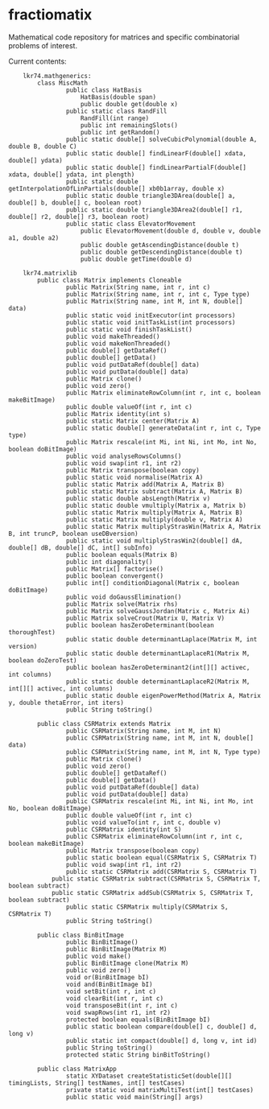 # fractiomatix
Mathematical code repository for matrices and specific combinatorial problems of interest.<br>

Current contents:

		lkr74.mathgenerics:
  			class MiscMath
    				public class HatBasis
      					HatBasis(double span)
      					public double get(double x)
    				public static class RandFill
    					RandFill(int range)
      					public int remainingSlots()
      					public int getRandom()
    				public static double[] solveCubicPolynomial(double A, double B, double C)
    				public static double[] findLinearF(double[] xdata, double[] ydata)
    				public static double[] findLinearPartialF(double[] xdata, double[] ydata, int plength)
    				public static double getInterpolationOfLinPartials(double[] xb0b1array, double x)
    				public static double triangle3DArea(double[] a, double[] b, double[] c, boolean root)
  				 	public static double triangle3DArea2(double[] r1, double[] r2, double[] r3, boolean root)
    				public static class ElevatorMovement
      					public ElevatorMovement(double d, double v, double a1, double a2)
      					public double getAscendingDistance(double t)
      					public double getDescendingDistance(double t)
      					public double getTime(double d)
  
		lkr74.matrixlib
  			public class Matrix implements Cloneable
    				public Matrix(String name, int r, int c)
    				public Matrix(String name, int r, int c, Type type)
    				public Matrix(String name, int M, int N, double[] data)
    				public static void initExecutor(int processors)
    				public static void initTaskList(int processors)
    				public static void finishTaskList() 
    				public void makeThreaded()
    				public void makeNonThreaded()
    				public double[] getDataRef()
    				public double[] getData()
    				public void putDataRef(double[] data)
    				public void putData(double[] data) 
    				public Matrix clone()
    				public void zero()
    				public Matrix eliminateRowColumn(int r, int c, boolean makeBitImage)
    				public double valueOf(int r, int c) 
    				public Matrix identity(int s)
    				public static Matrix center(Matrix A)
    				public static double[] generateData(int r, int c, Type type)
    				public Matrix rescale(int Mi, int Ni, int Mo, int No, boolean doBitImage)
    				public void analyseRowsColumns()
    				public void swap(int r1, int r2)
    				public Matrix transpose(boolean copy)
    				public static void normalise(Matrix A)
    				public static Matrix add(Matrix A, Matrix B)
    				public static Matrix subtract(Matrix A, Matrix B)
    				public static double absLength(Matrix v)
    				public static double vmultiply(Matrix a, Matrix b)
    				public static Matrix multiply(Matrix A, Matrix B)
    				public static Matrix multiply(double v, Matrix A)
    				public static Matrix multiplyStrasWin(Matrix A, Matrix B, int truncP, boolean useDBversion)
    				public static void multiplyStrasWin2(double[] dA, double[] dB, double[] dC, int[] subInfo)
    				public boolean equals(Matrix B)
    				public int diagonality()
    				public Matrix[] factorise()
    				public boolean convergent()
    				public int[] conditionDiagonal(Matrix c, boolean doBitImage)
    				public void doGaussElimination()
    				public Matrix solve(Matrix rhs)
    				public Matrix solveGaussJordan(Matrix c, Matrix Ai)
    				public Matrix solveCrout(Matrix U, Matrix V)
    				public boolean hasZeroDeterminant(boolean thoroughTest)
    				public static double determinantLaplace(Matrix M, int version)
    				public static double determinantLaplaceR1(Matrix M, boolean doZeroTest)
    				public boolean hasZeroDeterminant2(int[][] activec, int columns)
    				public static double determinantLaplaceR2(Matrix M, int[][] activec, int columns)
    				public static double eigenPowerMethod(Matrix A, Matrix y, double thetaError, int iters)
    				public String toString()

  			public class CSRMatrix extends Matrix
    				public CSRMatrix(String name, int M, int N)
    				public CSRMatrix(String name, int M, int N, double[] data)
    				public CSRMatrix(String name, int M, int N, Type type)
    				public Matrix clone()
    				public void zero()
    				public double[] getDataRef()
    				public double[] getData()
    				public void putDataRef(double[] data)
    				public void putData(double[] data)
    				public CSRMatrix rescale(int Mi, int Ni, int Mo, int No, boolean doBitImage)
    				public double valueOf(int r, int c)
    				public void valueTo(int r, int c, double v)
    				public CSRMatrix identity(int S)
    				public CSRMatrix eliminateRowColumn(int r, int c, boolean makeBitImage)
    				public Matrix transpose(boolean copy)
    				public static boolean equal(CSRMatrix S, CSRMatrix T)
    				public void swap(int r1, int r2)
    				public static CSRMatrix add(CSRMatrix S, CSRMatrix T)	
  				public static CSRMatrix subtract(CSRMatrix S, CSRMatrix T, boolean subtract)
  				public static CSRMatrix addSub(CSRMatrix S, CSRMatrix T, boolean subtract)
    				public static CSRMatrix multiply(CSRMatrix S, CSRMatrix T)
    				public String toString()
    
  			public class BinBitImage
    				public BinBitImage()
    				public BinBitImage(Matrix M)
    				public void make()
    				public BinBitImage clone(Matrix M)
    				public void zero()
    				void or(BinBitImage bI)
    				void and(BinBitImage bI)
    				void setBit(int r, int c) 
    				void clearBit(int r, int c)
    				void transposeBit(int r, int c) 
    				void swapRows(int r1, int r2)
    				protected boolean equals(BinBitImage bI)
    				public static boolean compare(double[] c, double[] d, long v)
    				public static int compact(double[] d, long v, int id)
    				public String toString()
    				protected static String binBitToString()
    
  			public class MatrixApp
    				static XYDataset createStatisticSet(double[][] timingLists, String[] testNames, int[] testCases)
    				private static void matrixMultiTest(int[] testCases)
    				public static void main(String[] args)

